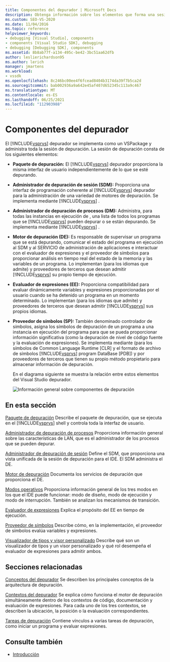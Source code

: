 ```yaml
---
title: Componentes del depurador | Microsoft Docs
description: Obtenga información sobre los elementos que forma una sesión de depuración, administrada por el depurador de Visual Studio, implementada como un VSPackage.
ms.custom: SEO-VS-2020
ms.date: 11/04/2016
ms.topic: reference
helpviewer_keywords:
- debugging [Visual Studio], components
- components [Visual Studio SDK], debugging
- debugging [Debugging SDK], components
ms.assetid: 8b8ab77f-a134-495c-be42-3bc51aa62dfb
author: leslierichardson95
ms.author: lerich
manager: jmartens
ms.workload:
- vssdk
ms.openlocfilehash: 8c246bc00ee4f6fcead8404b3174da39f7b5ca2d
ms.sourcegitcommit: bab002936a9a642e45af407d652345c113a9c467
ms.translationtype: MT
ms.contentlocale: es-ES
ms.lasthandoff: 06/25/2021
ms.locfileid: "112903988"
---
```

# <a name="debugger-components"></a>Componentes del depurador
El [!INCLUDE[vsprvs](../../code-quality/includes/vsprvs_md.md)] depurador se implementa como un VSPackage y administra toda la sesión de depuración. La sesión de depuración consta de los siguientes elementos:

- **Paquete de depuración:** El [!INCLUDE[vsprvs](../../code-quality/includes/vsprvs_md.md)] depurador proporciona la misma interfaz de usuario independientemente de lo que se esté depurando.

- **Administrador de depuración de sesión (SDM):** Proporciona una interfaz de programación coherente al [!INCLUDE[vsprvs](../../code-quality/includes/vsprvs_md.md)] depurador para la administración de una variedad de motores de depuración. Se implementa mediante [!INCLUDE[vsprvs](../../code-quality/includes/vsprvs_md.md)] .

- **Administrador de depuración de procesos (DM):** Administra, para todas las instancias en ejecución de , una lista de todos los programas que se [!INCLUDE[vsprvs](../../code-quality/includes/vsprvs_md.md)] pueden depurar o se están depurando. Se implementa mediante [!INCLUDE[vsprvs](../../code-quality/includes/vsprvs_md.md)] .

- **Motor de depuración (DE):** Es responsable de supervisar un programa que se está depurando, comunicar el estado del programa en ejecución al SDM y al SERVICIO de administración de aplicaciones e interactuar con el evaluador de expresiones y el proveedor de símbolos para proporcionar análisis en tiempo real del estado de la memoria y las variables de un programa. Lo implementan (para los idiomas que admite) y proveedores de terceros que desean admitir [!INCLUDE[vsprvs](../../code-quality/includes/vsprvs_md.md)] su propio tiempo de ejecución.

- **Evaluador de expresiones (EE):** Proporciona compatibilidad para evaluar dinámicamente variables y expresiones proporcionadas por el usuario cuando se ha detenido un programa en un momento determinado. Lo implementan (para los idiomas que admite) y proveedores de terceros que desean admitir [!INCLUDE[vsprvs](../../code-quality/includes/vsprvs_md.md)] sus propios idiomas.

- **Proveedor de símbolos (SP):** También denominado controlador de símbolos, asigna los símbolos de depuración de un programa a una instancia en ejecución del programa para que se pueda proporcionar información significativa (como la depuración de nivel de código fuente y la evaluación de expresiones). Se implementa mediante (para los símbolos de Common Language Runtime [CLR] y el formato de archivo de símbolos [!INCLUDE[vsprvs](../../code-quality/includes/vsprvs_md.md)] program DataBase [PDB]) y por proveedores de terceros que tienen su propio método propietario para almacenar información de depuración.

  En el diagrama siguiente se muestra la relación entre estos elementos del Visual Studio depurador.

  ![Información general sobre componentes de depuración](../../extensibility/debugger/media/dbugcompovrview.gif "DComposiciónCompOvrview")

## <a name="in-this-section"></a>En esta sección
 [Paquete de depuración](../../extensibility/debugger/debug-package.md) Describe el paquete de depuración, que se ejecuta en el [!INCLUDE[vsprvs](../../code-quality/includes/vsprvs_md.md)] shell y controla toda la interfaz de usuario.

 [Administrador de depuración de procesos](../../extensibility/debugger/process-debug-manager.md) Proporciona información general sobre las características de LAN, que es el administrador de los procesos que se pueden depurar.

 [Administrador de depuración de sesión](../../extensibility/debugger/session-debug-manager.md) Define el SDM, que proporciona una vista unificada de la sesión de depuración para el IDE. El SDM administra el DE.

 [Motor de depuración](../../extensibility/debugger/debug-engine.md) Documenta los servicios de depuración que proporciona el DE.

 [Modos operativos](../../extensibility/debugger/operational-modes.md) Proporciona información general de los tres modos en los que el IDE puede funcionar: modo de diseño, modo de ejecución y modo de interrupción. También se analizan los mecanismos de transición.

 [Evaluador de expresiones](../../extensibility/debugger/expression-evaluator.md) Explica el propósito del EE en tiempo de ejecución.

 [Proveedor de símbolos](../../extensibility/debugger/symbol-provider.md) Describe cómo, en la implementación, el proveedor de símbolos evalúa variables y expresiones.

 [Visualizador de tipos y visor personalizado](../../extensibility/debugger/type-visualizer-and-custom-viewer.md) Describe qué son un visualizador de tipos y un visor personalizado y qué rol desempeña el evaluador de expresiones para admitir ambos.

## <a name="related-sections"></a>Secciones relacionadas
 [Conceptos del depurador](../../extensibility/debugger/debugger-concepts.md) Se describen los principales conceptos de la arquitectura de depuración.

 [Contextos del depurador](../../extensibility/debugger/debugger-contexts.md) Se explica cómo funciona el motor de depuración simultáneamente dentro de los contextos de código, documentación y evaluación de expresiones. Para cada uno de los tres contextos, se describen la ubicación, la posición o la evaluación correspondientes.

 [Tareas de depuración](../../extensibility/debugger/debugging-tasks.md) Contiene vínculos a varias tareas de depuración, como iniciar un programa y evaluar expresiones.

## <a name="see-also"></a>Consulte también
- [Introducción](../../extensibility/debugger/getting-started-with-debugger-extensibility.md)
